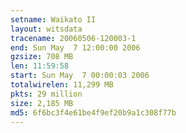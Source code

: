 ```yaml
---
setname: Waikato II
layout: witsdata
tracename: 20060506-120003-1
end: Sun May  7 12:00:00 2006
gzsize: 708 MB
len: 11:59:58
start: Sun May  7 00:00:03 2006
totalwirelen: 11,299 MB
pkts: 29 million
size: 2,185 MB
md5: 6f6bc3f4e61be4f9ef20b9a1c308f77b
---
```

